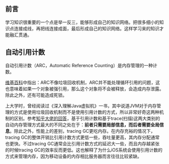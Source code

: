 ## 前言

学习知识很重要的一个点是举一反三，能够形成自己的知识网络。把很多细小的知识点连接成线，再把线连接成面，最后形成自己的知识网络。这样学习来的知识才能融汇贯通。

## 自动引用计数

自动引用计数（ARC，Automatic Reference Counting）是内存管理的一种计数。

[维基百科](https://en.wikipedia.org/wiki/Automatic_Reference_Counting)中指出：ARC不像垃圾回收机制，ARC并不能处理循环引用的问题，这也意味着如果一个对象被强引用，那么这个对象将不会被释放，会造成内存泄露。除此之外，还有可能造成死锁。

上大学时，曾经阅读过《深入理解Java虚拟机》一书，其中说道JVM对于内存管理的方式是使用垃圾回收机制而不是使用引用计数的方式，所以非常好奇这两种机制的区别。参考[知乎大佬的回答](https://www.zhihu.com/question/21539353)，基于引用计数和基于trace(扫描)这两大类别的自动内存管理方式最大的不同之处在于：**前者只需要局部信息，而后者需要全局信息**。除此之外，性能上的差别，tracing GC更吃内存。在内存充裕的情况下，tracing GC的整体开销比引用计数方式更低一些，吞吐量更高，其内存分配通常也更快。不过tracing GC通常会比引用计数方式的延迟大一些，而且内存越紧张的时候tracing GC的效率反而更低。这也解释了为什么iOS系统会使用引用计数的方式来管理内存，因为移动设备的内存相比服务器而言往往比较紧缺。



